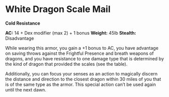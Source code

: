 # White Dragon Scale Mail
__Cold Resistance__

__AC:__ 14 + Dex modifier (max 2) + 1 bonus
__Weight:__ 45lb
__Stealth:__ Disadvantage

While wearing this armor, you gain a +1 bonus to AC, you have advantage on saving throws against 
the Frightful Presence and breath weapons of dragons, and you have resistance to one damage type 
that is determined by the kind of dragon that provided the scales (see the table).

Additionally, you can focus your senses as an action to magically discern the distance and direction 
to the closest dragon within 30 miles of you that is of the same type as the armor. This special action 
can’t be used again until the next dawn.
